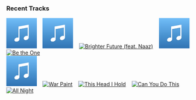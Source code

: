 ### Recent Tracks
[<img src='https://github.com/atfinke/atfinke/blob/master/placeholder.jpeg?raw=true' width='16%' height='16%' alt='Nice for What'>](https://www.last.fm/music/drake/_/nice%2bfor%2bwhat)&nbsp;&nbsp;&nbsp;&nbsp;[<img src='https://github.com/atfinke/atfinke/blob/master/placeholder.jpeg?raw=true' width='16%' height='16%' alt='What If I Go? (feat. Bonzai)'>](https://www.last.fm/music/mura%2bmasa/_/what%2bif%2bi%2bgo%253f%2b%2528feat.%2bbonzai%2529)&nbsp;&nbsp;&nbsp;&nbsp;[<img src='https://lastfm.freetls.fastly.net/i/u/300x300/d4a3045c7c32e47ea4045db6d1fca6d2.png' width='16%' height='16%' alt='Brighter Future (feat. Naaz)'>](https://www.last.fm/music/big%2bgigantic/_/brighter%2bfuture%2b%2528feat.%2bnaaz%2529)&nbsp;&nbsp;&nbsp;&nbsp;[<img src='https://github.com/atfinke/atfinke/blob/master/placeholder.jpeg?raw=true' width='16%' height='16%' alt='Unstoppable - FKJ Remix'>](https://www.last.fm/music/lianne%2bla%2bhavas/_/unstoppable%2b-%2bfkj%2bremix)&nbsp;&nbsp;&nbsp;&nbsp;[<img src='https://lastfm.freetls.fastly.net/i/u/300x300/c5805b786a3e4f19b747c7a3dbb41d15.png' width='16%' height='16%' alt='Be the One'>](https://www.last.fm/music/the%2bting%2btings/_/be%2bthe%2bone)&nbsp;&nbsp;&nbsp;&nbsp;<br>[<img src='https://github.com/atfinke/atfinke/blob/master/placeholder.jpeg?raw=true' width='16%' height='16%' alt='Dont You Worry'>](https://www.last.fm/music/r.%2bcity/_/don%2527t%2byou%2bworry)&nbsp;&nbsp;&nbsp;&nbsp;[<img src='https://lastfm.freetls.fastly.net/i/u/300x300/965848994752ce4a81dc27b1f45f8983.png' width='16%' height='16%' alt='War Paint'>](https://www.last.fm/music/fletcher/_/war%2bpaint)&nbsp;&nbsp;&nbsp;&nbsp;[<img src='https://lastfm.freetls.fastly.net/i/u/300x300/117c9a200382415dc172cca3db9da865.png' width='16%' height='16%' alt='This Head I Hold'>](https://www.last.fm/music/electric%2bguest/_/this%2bhead%2bi%2bhold)&nbsp;&nbsp;&nbsp;&nbsp;[<img src='https://lastfm.freetls.fastly.net/i/u/300x300/50a87bbb030685af500f0399983f5d20.png' width='16%' height='16%' alt='Can You Do This'>](https://www.last.fm/music/aloe%2bblacc/_/can%2byou%2bdo%2bthis)&nbsp;&nbsp;&nbsp;&nbsp;[<img src='https://lastfm.freetls.fastly.net/i/u/300x300/93329ed0f8b3f6b419003915edd9de5c.png' width='16%' height='16%' alt='All Night'>](https://www.last.fm/music/walk%2bthe%2bmoon/_/all%2bnight)&nbsp;&nbsp;&nbsp;&nbsp;<br>